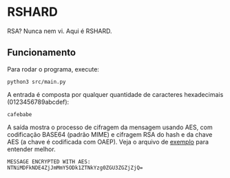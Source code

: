 # RSHARD
RSA? Nunca nem vi. Aqui é RSHARD.

## Funcionamento
Para rodar o programa, execute:  
```
python3 src/main.py
```

A entrada é composta por qualquer quantidade de caracteres hexadecimais (0123456789abcdef):  
```
cafebabe
```

A saída mostra o processo de cifragem da mensagem usando AES, com codificação BASE64 (padrão MIME) e cifragem RSA do hash e da chave AES (a chave é codificada com OAEP). Veja o arquivo de [exemplo](/example.txt) para entender melhor.
```
MESSAGE ENCRYPTED WITH AES:
NTNiMDFkNDE4ZjJmMmY5ODk1ZTNkYzg0ZGU3ZGZjZjQ=
```
